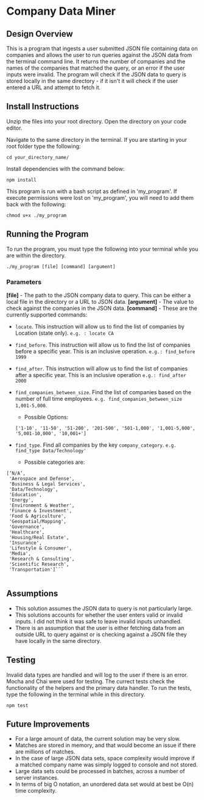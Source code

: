# Company Data Miner

## Design Overview

This is a program that ingests a user submitted JSON file containing data on companies and allows the user to run queries against the JSON data from the terminal command line. It returns the number of companies and the names of the companies that matched the query, or an error if the user inputs were invalid. The program will check if the JSON data to query is stored locally in the same directory - if it isn't it will check if the user entered a URL and attempt to fetch it. 

## Install Instructions

Unzip the files into your root directory. Open the directory on your code editor.

Navigate to the same directory in the terminal.
If you are starting in your root folder type the following:

```
cd your_directory_name/
```

Install dependencies with the command below:

```
npm install
```

This program is run with a bash script as defined in 'my_program'. If execute permissions were lost on 'my_program', you will need to add them back with the following:

```
chmod u+x ./my_program
```

## Running the Program

To run the program, you must type the following into your terminal while you are within the directory.

```
./my_program [file] [command] [argument]
```

### Parameters

**[file]** - The path to the JSON company data to query. This can be either a local file in the directory or a URL to JSON data.
**[argument]** - The value to check against the companies in the JSON data.
**[command]** - These are the currently supported commands:
* `locate`.  This instruction will allow us to find the list of companies by Location (state only).
		`e.g. : locate CA`
* `find_before`. This instruction will allow us to find the list of companies before a specific year.  This is an inclusive operation.
	`e.g.: find_before 1999`
	
* `find_after`. This instruction will allow us to find the list of companies after a specific year.  This is an inclusive operation
	`e.g.: find_after 2000`

* `find_companies_between_size`.  Find the list of companies based on the number of full time employees. `e.g. find_companies_between_size 1,001-5,000`. 
	* Possible Options:
	```
	['1-10', '11-50', '51-200', '201-500', '501-1,000', '1,001-5,000', '5,001-10,000', '10,001+']
	```

* `find_type`.  Find all companies by the key `company_category`. `e.g. find_type Data/Technology'`
	* Possible categories are:
```
[’N/A’,
 'Aerospace and Defense',
 'Business & Legal Services',
 'Data/Technology',
 'Education',
 'Energy',
 'Environment & Weather',
 'Finance & Investment',
 'Food & Agriculture',
 'Geospatial/Mapping',
 'Governance',
 'Healthcare',
 'Housing/Real Estate',
 'Insurance',
 'Lifestyle & Consumer',
 'Media',
 'Research & Consulting',
 'Scientific Research',
 'Transportation']```
 
 ```

## Assumptions

* This solution assumes the JSON data to query is not particularly large.
* This solutions accounts for whether the user enters valid or invalid inputs. I did not think it was safe to leave invalid inputs unhandled.
* There is an assumption that the user is either fetching data from an outside URL to query against or is checking against a JSON file they have locally in the same directory.

## Testing

 Invalid data types are handled and will log to the user if there is an error. Mocha and Chai were used for testing. The currect tests check the functionality of the helpers and the primary data handler. To run the tests, type the following in the terminal while in this directory.

```
npm test
```

## Future Improvements

* For a large amount of data, the current solution may be very slow.
* Matches are stored in memory, and that would become an issue if there are millions of matches.
* In the case of large JSON data sets, space complexity would improve if a matched company name was simply logged to console and not stored. 
* Large data sets could be processed in batches, across a number of server instances. 
* In terms of big O notation, an unordered data set would at best be O(n) time complexity. 
